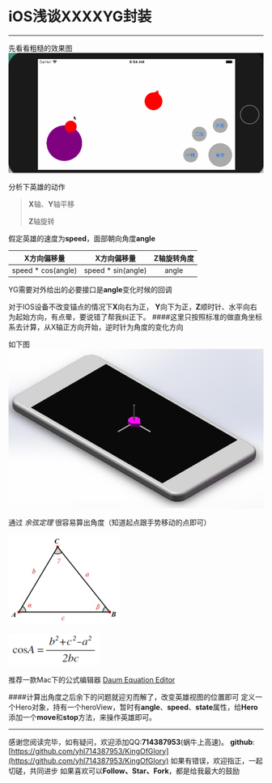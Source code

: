 # iOS浅谈XXXXYG封装
---
先看看粗糙的效果图
![](image/动画.gif)

分析下英雄的动作

> **X**轴、**Y**轴平移
> 
> **Z**轴旋转

假定英雄的速度为**speed**，面部朝向角度**angle**

| X方向偏移量  | X方向偏移量 | Z轴旋转角度 |
|:-------------:|:---------------:|:-------------:|
| speed * cos(angle) | speed * sin(angle) | angle |

YG需要对外给出的必要接口是**angle**变化时候的回调

对于IOS设备不改变锚点的情况下**X**向右为正， **Y**向下为正，**Z**顺时针、水平向右为起始方向，有点晕，要说错了帮我纠正下。
####这里只按照标准的做直角坐标系去计算，从X轴正方向开始，逆时针为角度的变化方向

如下图
![](image/屏幕.jpg)

通过 *余弦定理* 很容易算出角度（知道起点跟手势移动的点即可）

![](image/余弦定理图.jpg)

![](image/余弦定理公式.png)

推荐一款Mac下的公式编辑器 [Daum Equation Editor](https://itunes.apple.com/cn/app/daum-%E5%85%AC%E5%BC%8F%E7%BC%96%E8%BE%91%E5%99%A8/id540665783?mt=12)

####计算出角度之后余下的问题就迎刃而解了，改变英雄视图的位置即可
定义一个Hero对象，持有一个heroView，暂时有**angle**、**speed**、**state**属性，给**Hero**添加一个**move**和**stop**方法，来操作英雄即可。

****
感谢您阅读完毕，如有疑问，欢迎添加QQ:**714387953**(蜗牛上高速)。
**github**:[https://github.com/yhl714387953/KingOfGlory](https://github.com/yhl714387953/KingOfGlory)
如果有错误，欢迎指正，一起切磋，共同进步
如果喜欢可以**Follow、Star、Fork**，都是给我最大的鼓励